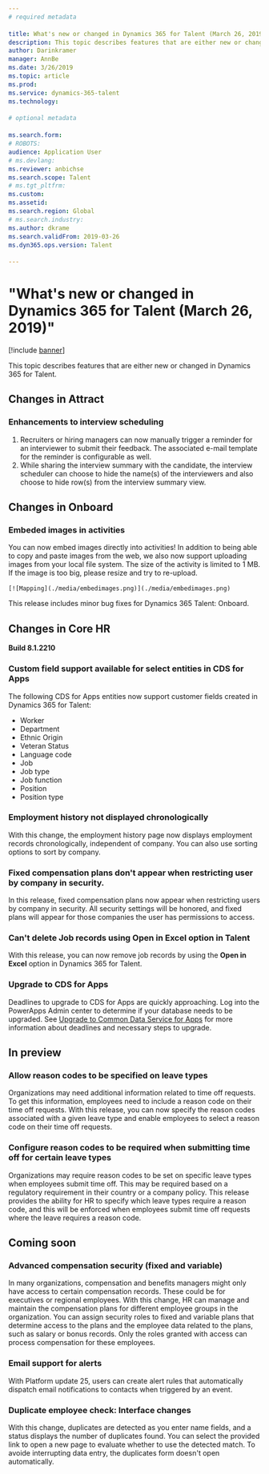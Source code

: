 ```yaml
---
# required metadata

title: What's new or changed in Dynamics 365 for Talent (March 26, 2019)
description: This topic describes features that are either new or changed in Microsoft Dynamics 365 for Talent.
author: Darinkramer
manager: AnnBe
ms.date: 3/26/2019
ms.topic: article
ms.prod: 
ms.service: dynamics-365-talent
ms.technology: 

# optional metadata

ms.search.form: 
# ROBOTS: 
audience: Application User
# ms.devlang: 
ms.reviewer: anbichse
ms.search.scope: Talent
# ms.tgt_pltfrm: 
ms.custom: 
ms.assetid: 
ms.search.region: Global
# ms.search.industry: 
ms.author: dkrame
ms.search.validFrom: 2019-03-26
ms.dyn365.ops.version: Talent

---
```

# "What's new or changed in Dynamics 365 for Talent (March 26, 2019)"

[!include [banner](includes/banner.md)]

This topic describes features that are either new or changed in Dynamics 365 for Talent.

## Changes in Attract

### Enhancements to interview scheduling
1. Recruiters or hiring managers can now manually trigger a reminder for an interviewer to submit their feedback. The associated e-mail template for the reminder is configurable as well.
2. While sharing the interview summary with the candidate, the interview scheduler can choose to hide the name(s) of the interviewers and also choose to hide row(s) from the interview summary view.

## Changes in Onboard

### Embeded images in activities
You can now embed images directly into activities! In addition to being able to copy and paste images from the web, we also now support uploading images from your local file system. The size of the activity is limited to 1 MB. If the image is too big, please resize and try to re-upload.

    [![Mapping](./media/embedimages.png)](./media/embedimages.png)

This release includes minor bug fixes for Dynamics 365 Talent: Onboard.

## Changes in Core HR
**Build 8.1.2210**

### Custom field support available for select entities in CDS for Apps

The following CDS for Apps entities now support customer fields created in Dynamics 365 for Talent:

- Worker
- Department
- Ethnic Origin
- Veteran Status
- Language code
- Job
- Job type
- Job function
- Position
- Position type
 
### Employment history not displayed chronologically
With this change, the employment history page now displays employment records chronologically, independent of company. You can also use sorting options to sort by company.

### Fixed compensation plans don't appear when restricting user by company in security.
In this release, fixed compensation plans now appear when restricting users by company in security. All security settings will be honored, and fixed plans will appear for those companies the user has permissions to access. 

### Can't delete Job records using Open in Excel option in Talent
With this release, you can now remove job records by using the **Open in Excel** option in Dynamics 365 for Talent.

### Upgrade to CDS for Apps
Deadlines to upgrade to CDS for Apps are quickly approaching. Log into the PowerApps Admin center to determine if your database needs to be upgraded. See [Upgrade to Common Data Service for Apps](https://docs.microsoft.com/en-us/common-data-service/upgradecds/introduction-upgrade-cds) for more information about deadlines and necessary steps to upgrade.

## In preview

### Allow reason codes to be specified on leave types
Organizations may need additional information related to time off requests. To get this information, employees need to include a reason code on their time off requests. With this release, you can now specify the reason codes associated with a given leave type and enable employees to select a reason code on their time off requests.

### Configure reason codes to be required when submitting time off for certain leave types
Organizations may require reason codes to be set on specific leave types when employees submit time off. This may be required based on a regulatory requirement in their country or a company policy. This release provides the ability for HR to specify which leave types require a reason code, and this will be enforced when employees submit time off requests where the leave requires a reason code.

## Coming soon

###  Advanced compensation security (fixed and variable)
In many organizations, compensation and benefits managers might only have access to certain compensation records. These could be for executives or regional employees. With this change, HR can manage and maintain the compensation plans for different employee groups in the organization. You can assign security roles to fixed and variable plans that determine access to the plans and the employee data related to the plans, such as salary or bonus records. Only the roles granted with access can process compensation for these employees.

###  Email support for alerts
With Platform update 25, users can create alert rules that automatically dispatch email notifications to contacts when triggered by an event. 

### Duplicate employee check: Interface changes
With this change, duplicates are detected as you enter name fields, and a status displays the number of duplicates found. You can select the provided link to open a new page to evaluate whether to use the detected match. To avoide interrupting data entry, the duplicates form doesn't open automatically.
